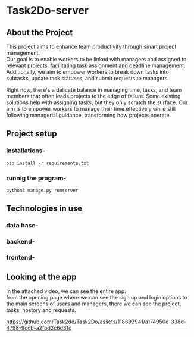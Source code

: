 # Task2Do-server

## About the Project
This project aims to enhance team productivity through smart project management.<br/> 
Our goal is to enable workers to be linked with managers and assigned to relevant projects, facilitating task assignment and deadline management. <br/>
Additionally, we aim to empower workers to break down tasks into subtasks, update task statuses, and submit requests to managers.

Right now, there's a delicate balance in managing time, tasks, and team members that often leads projects to the edge of failure. Some existing solutions help with assigning tasks, but they only scratch the surface. Our aim is to empower workers to manage their time effectively while still following managerial guidance, transforming how projects operate.

## Project setup
### installations- 
```pip install -r requirements.txt```
### runnig the program- 
``` python3 manage.py runserver ```

## Technologies in use
### data base-

### backend- 

### frontend-

## Looking at the app 
In the attached video, we can see the entire app: <br/>
from the opening page where we can see the sign up and login options to the main screens of users and managers, there we can see the project, tasks, hostory and requests.  

https://github.com/Task2do/Task2Do/assets/118693941/a174950e-338d-4798-9ccb-a2fbd2c6d31d










